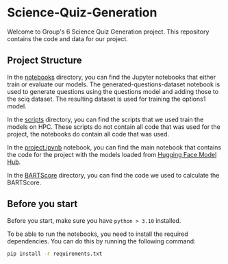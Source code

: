 # Science-Quiz-Generation

Welcome to Group's 6 Science Quiz Generation project. This repository contains the code and data for our project.

## Project Structure

In the [notebooks](notebooks) directory, you can find the Jupyter notebooks that either train or evaluate our models. The generated-questions-dataset notebook is used to generate questions using the questions model and adding those to the sciq dataset. The resulting dataset is used for training the options1 model.

In the [scripts](scripts) directory, you can find the scripts that we used train the models on HPC. These scripts do not contain all code that was used for the project, the notebooks do contain all code that was used.

In the [project.ipynb](project.ipynb) notebook, you can find the main notebook that contains the code for the project with the models loaded from [Hugging Face Model Hub](https://huggingface.co/nlp-group-6).


In the [BARTScore](BARTScore) directory, you can find the code we used to calculate the BARTScore.


## Before you start

Before you start, make sure you have `python > 3.10` installed.

To be able to run the notebooks, you need to install the required dependencies. You can do this by running the following command:

```bash
pip install -r requirements.txt
```